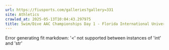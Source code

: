```yaml
---
url: https://fiusports.com/galleries?gallery=331
site: Athletics
crawled_at: 2025-05-13T10:04:43.297975
title: Swim/Dive AAC Championships Day 1 - Florida International University
---
```


Error generating fit markdown: '<' not supported between instances of 'int' and 'str'